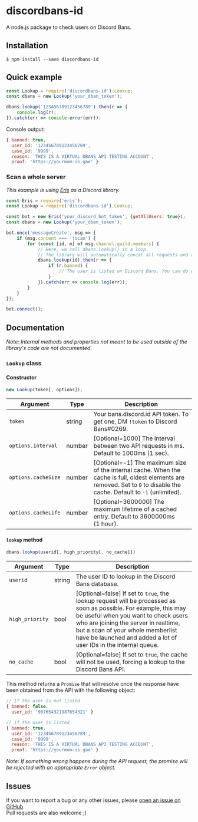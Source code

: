 # discordbans-id
A node.js package to check users on Discord Bans.

## Installation
```
$ npm install --save discordbans-id
```

## Quick example
```js
const Lookup = require('discordbans-id').Lookup;
const dbans = new Lookup('your_dban_token');

dbans.lookup('123456789123456789').then(r => {
    console.log(r);
}).catch(err => console.error(err));
```
Console output:
```js
{ banned: true,
  user_id: '123456789123456789',
  case_id: '9999',
  reason: 'THIS IS A VIRTUAL DBANS API TESTING ACCOUNT',
  proof: 'https://yourmom-is.gae' }
```

### Scan a whole server
*This example is using [Eris](https://abal.moe/Eris/) as a Discord library.*

```js
const Eris = require('eris');
const Lookup = require('discordbans-id').Lookup;

const bot = new Eris('your_discord_bot_token', {getAllUsers: true});
const dbans = new Lookup('your_dban_token');

bot.once('messageCreate', msg => {
    if (msg.content === '!scan') {
        for (const [id, m] of msg.channel.guild.members) {
            // Here, we call dbans.lookup() in a loop.
            // The library will automatically concat all requests and do bulk lookups. It's magic :-)
            dbans.lookup(id).then(r => {
                if (r.banned) {
                    // The user is listed on Discord Bans. You can do what you want.
                }
            }).catch(err => console.log(err));
        }
    }
});

bot.connect();
```

## Documentation
*Note: Internal methods and properties not meant to be used outside of the library's code are not documented.*

### `Lookup` class
#### Constructor
```js
new Lookup(token[, options]);
```
Argument            |   Type   | Description
------------------- | -------- | -----------
`token`             | string   | Your bans.discord.id API token. To get one, DM `!token` to Discord Bans#0269.
`options.interval`  | number   | [Optional=1000] The interval between two API requests in ms. Default to 1000ms (1 sec).
`options.cacheSize` | number   | [Optional=-1] The maximum size of the internal cache. When the cache is full, oldest elements are removed. Set to `0` to disable the cache. Default to `-1` (unlimited).
`options.cacheLife` | number   | [Optional=3600000] The maximum lifetime of a cached entry. Default to 3600000ms (1 hour).

#### `lookup` method
```js
dbans.lookup(userid[, high_priority[, no_cache]])
```
Argument            |   Type   | Description
------------------- | -------- | -----------
`userid`            | string   | The user ID to lookup in the Discord Bans database.
`high_priority`     | bool     | [Optional=false] If set to `true`, the lookup request will be processed as soon as possible. For example, this may be useful when you want to check users who are joining the server in realtime, but a scan of your whole memberlist have be launched and added a lot of user IDs in the internal queue.
`no_cache`          | bool     | [Optional=false] If set to `true`, the cache will not be used, forcing a lookup to the Discord Bans API.

This method returns a `Promise` that will resolve once the response have been obtained from the API with the following object:
```js
// If the user is not listed
{ banned: false,
  user_id: '987654321987654321' }

// If the user is listed
{ banned: true,
  user_id: '123456789123456789',
  case_id: '9999',
  reason: 'THIS IS A VIRTUAL DBANS API TESTING ACCOUNT',
  proof: 'https://yourmom-is.gae' }
```
*Note: If something wrong happens during the API request, the promise will be rejected with an appropriate `Error` object.*

## Issues
If you want to report a bug or any other issues, please [open an issue on GitHub](https://github.com/Zoddo/discordbans-id/issues).  
Pull requests are also welcome ;)
